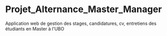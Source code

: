 # Projet_Alternance_Master_Manager

Application web de gestion des stages, candidatures, cv, entretiens des étudiants en Master à l'UBO 